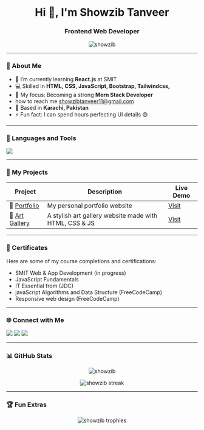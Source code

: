 <h1 align="center">Hi 👋, I'm Showzib Tanveer</h1>
<h3 align="center">Frontend Web Developer</h3>

<p align="center">
  <img src="https://komarev.com/ghpvc/?username=showzib&label=Profile%20views&color=0e75b6&style=flat" alt="showzib" />
</p>

---

### 💫 About Me
- 🌱 I’m currently learning **React.js** at SMIT  
- 💻 Skilled in **HTML, CSS, JavaScript, Bootstrap, Tailwindcss,**  
- 🎯 My focus: Becoming a strong **Mern Stack Developer**
- how to reach me showzibtanveer11@gmail.com
- 📍 Based in **Karachi, Pakistan**  
- ⚡ Fun fact: I can spend hours perfecting UI details 😄  

---

### 🧰 Languages and Tools
<p align="left">
  <img src="https://skillicons.dev/icons?i=html,css,bootstrap,js,tailwindcss,vscode,github,git,slack," />
</p>

---

### 🚀 My Projects
| Project | Description | Live Demo |
|----------|--------------|------------|
| 💼 [Portfolio](https://showzib.github.io/Portfolio/) | My personal portfolio website | [Visit](https://showzib.github.io/Portfolio/) |
| 🎨 [Art Gallery](https://showzib.github.io/Art-gallery/) | A stylish art gallery website made with HTML, CSS & JS | [Visit](https://showzib.github.io/Art-gallery/) |

---

### 📜 Certificates
Here are some of my course completions and certifications:
- SMIT Web & App Development (in progress)
- JavaScript Fundamentals
- IT Essential from (JDC)
- javaScript Algorithms and Data Structure (FreeCodeCamp) 
- Responsive web design (FreeCodeCamp) 

---

### 🌐 Connect with Me
<p align="left">
<a href="https://www.linkedin.com/in/showzib-tanveer-b75856322/" target="_blank"><img src="https://skillicons.dev/icons?i=linkedin" /></a>
<a href="https://github.com/showzib" target="_blank"><img src="https://skillicons.dev/icons?i=github" /></a>
<a href="https://www.instagram.com/showzib_tanveer/?hl=en" target="_blank"><img src="https://skillicons.dev/icons?i=instagram" /></a>
</p>

---

### 📊 GitHub Stats
<p align="center">
  <img src="https://github-readme-stats.vercel.app/api?username=showzib&show_icons=true&theme=tokyonight" alt="showzib" />
</p>
<p align="center">
  <img src="https://github-readme-streak-stats.herokuapp.com/?user=showzib&theme=tokyonight" alt="showzib streak" />
</p>

---

### 🏆 Fun Extras
<p align="center">
  <img src="https://github-profile-trophy.vercel.app/?username=showzib&theme=tokyonight&row=1&column=5" alt="showzib trophies" />
</p>
